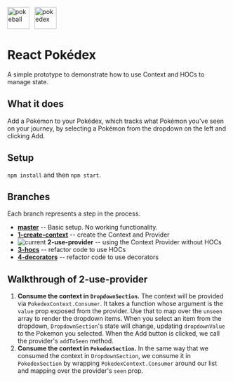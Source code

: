 <img src="https://i.dlpng.com/static/png/89133_thumb.png" alt="pokeball" height="50"/> &nbsp; <img src="https://people.rit.edu/jrm2516/330/gamedex/pokedex.png" alt="pokedex" height="50"/>  

# React Pokédex 
A simple prototype to demonstrate how to use Context and HOCs to manage state.

## What it does
Add a Pokémon to your Pokédex, which tracks what Pokémon you've seen on your journey, by selecting a Pokémon from the dropdown on the left and clicking Add. 

## Setup
`npm install` and then `npm start`.

## Branches
Each branch represents a step in the process.

- **[master](https://github.com/siuangie91/react-pokedex/tree/master)** -- Basic setup. No working functionality.
- **[1-create-context](https://github.com/siuangie91/react-pokedex/tree/1-create-context)** -- create the Context and Provider
- ![current](https://img.shields.io/badge/current-blue.svg) **2-use-provider** -- using the Context Provider without HOCs
- **[3-hocs](https://github.com/siuangie91/react-pokedex/tree/3-hocs)** -- refactor code to use HOCs
- **[4-decorators](https://github.com/siuangie91/react-pokedex/tree/4-decorators)** -- refactor code to use decorators

## Walkthrough of 2-use-provider
1. **Consume the context in `DropdownSection`.** The context will be provided via `PokedexContext.Consumer`. It takes a function whose argument is the `value` prop exposed from the provider. Use that to map over the `unseen` array to render the dropdown items. When you select an item from the dropdown, `DropdownSection`'s state will change, updating `dropdownValue` to the Pokemon you selected. When the Add button is clicked, we call the provider's `addToSeen` method.
2. **Consume the context in `PokedexSection`.** In the same way that we consumed the context in `DropdownSection`, we consume it in `PokedexSection` by wrapping `PokedexContext.Consumer` around our list and mapping over the provider's `seen` prop.
